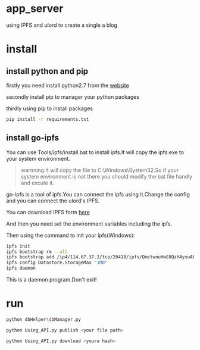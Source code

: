 # app_server
using IPFS and ulord to create a single a blog

# install
## install python and pip
firstly you need install python2.7 from the [website](https://www.python.org/)

secondly install pip to manager your python packages

thirdly using pip to install packages
```bash
pip install -r requirements.txt
```
## install go-ipfs
You can use Tools/ipfs/install.bat to install ipfs.It will copy the ipfs.exe to your system environment.
> warnning:It will copy the file to C:\Windows\System32.So if your system environment is not there you should modify the bat file handly and excute it.

go-ipfs is a tool of ipfs.You can connect the ipfs using it.Change the config and you can connect the ulord's IPFS.

You can download IPFS form [here](https://github.com/ipfs/go-ipfs/releases/tag/v0.4.14)

And then you need set the environment variables including the ipfs.

Then using the command to init your ipfs(Windows):
```bash
ipfs init
ipfs bootstrap rm --all
ipfs bootstrap add /ip4/114.67.37.2/tcp/20418/ipfs/QmctwnuHwE8QzH4yxuAPtM469BiCPK5WuT9KaTK3ArwUHu
ipfs config Datastore.StorageMax "1MB"
ipfs daemon
```
This is a daemon program.Don't exit!

# run
```bash
python dbHelper\dbManager.py

python Using_API.py publish <your file path>

python Using_API.py download <youre hash>
```


